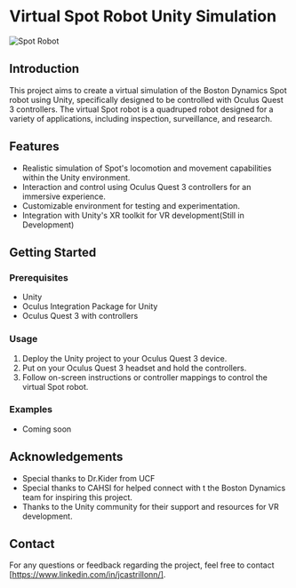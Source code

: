 # Virtual Spot Robot Unity Simulation

![Spot Robot](https://www.cnet.com/a/img/resize/174dd57d10ef1ae9d9d6f3dd553f48504f443c38/hub/2020/05/08/ea85a111-dc22-4ac9-9e53-5f5771301c82/bostondynamicsspot.jpg?auto=webp&fit=crop&height=675&precrop=1080,785,x0,y182&width=1200)

## Introduction

This project aims to create a virtual simulation of the Boston Dynamics Spot robot using Unity, specifically designed to be controlled with Oculus Quest 3 controllers. The virtual Spot robot is a quadruped robot designed for a variety of applications, including inspection, surveillance, and research.

## Features

- Realistic simulation of Spot's locomotion and movement capabilities within the Unity environment.
- Interaction and control using Oculus Quest 3 controllers for an immersive experience.
- Customizable environment for testing and experimentation.
- Integration with Unity's XR toolkit for VR development(Still in Development)

## Getting Started

### Prerequisites

- Unity 
- Oculus Integration Package for Unity
- Oculus Quest 3 with controllers


### Usage

1. Deploy the Unity project to your Oculus Quest 3 device.
2. Put on your Oculus Quest 3 headset and hold the controllers.
3. Follow on-screen instructions or controller mappings to control the virtual Spot robot.

### Examples
 - Coming soon
## Acknowledgements

- Special thanks to Dr.Kider from UCF
- Special thanks to CAHSI for helped connect with t the Boston Dynamics team for inspiring this project.
- Thanks to the Unity community for their support and resources for VR development.

## Contact

For any questions or feedback regarding the project, feel free to contact [https://www.linkedin.com/in/jcastrillonn/].
